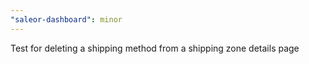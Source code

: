 ```yaml
---
"saleor-dashboard": minor
---
```


Test for deleting a shipping method from a shipping zone details page
